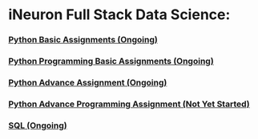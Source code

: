 # iNeuron Full Stack Data Science:
### [Python Basic Assignments (Ongoing)](https://github.com/amanovishnu/iNeuron-Assignments/tree/main/Python%20Basic%20Assignment)
### [Python Programming Basic Assignments (Ongoing)](https://github.com/amanovishnu/iNeuron-Assignments/tree/main/Python%20Programming%20Basic%20Assignment)
### [Python Advance Assignment (Ongoing)](https://github.com/amanovishnu/iNeuron-Assignments/tree/main/Python%20Advance%20Assignment)
### [Python Advance Programming Assignment (Not Yet Started)](https://github.com/amanovishnu/iNeuron-Assignments/tree/main/Python%20Advance%20Programming%20Assignment)
### [SQL (Ongoing)](https://github.com/amanovishnu/iNeuron-Assignments/tree/main/SQL)












